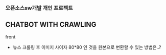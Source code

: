 ### 오픈소스sw개발 개인 프로젝트
## CHATBOT WITH CRAWLING

front
- 뉴스 크롤링 후 이미지 사이자 80*80 인 것을 원본으로 변환할 수 있는 방법은..?